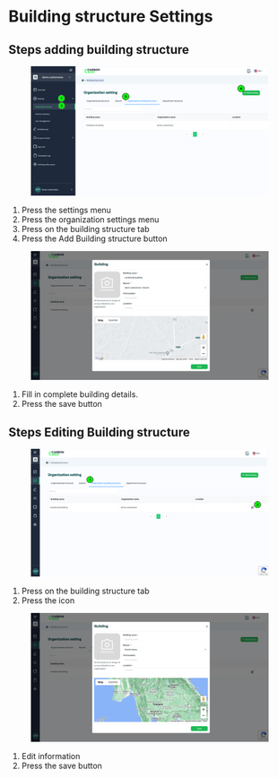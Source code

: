# Building structure Settings

## Steps adding building structure

<figure><img src="../../../.gitbook/assets/image (2) (1) (1) (1) (1).png" alt=""><figcaption></figcaption></figure>

1. Press the settings menu
2. Press the organization settings menu
3. Press on the building structure tab
4. Press the Add Building structure button



<figure><img src="../../../.gitbook/assets/image (3) (1) (1) (1) (1).png" alt=""><figcaption></figcaption></figure>

1. Fill in complete building details.
2. Press the save button



## Steps Editing Building structure

<figure><img src="../../../.gitbook/assets/image (4) (1) (1) (1) (1).png" alt=""><figcaption></figcaption></figure>

1. Press on the building structure tab
2. ﻿﻿﻿Press the icon



<figure><img src="../../../.gitbook/assets/image (25).png" alt=""><figcaption></figcaption></figure>

1. Edit information
2. ﻿﻿﻿Press the save button
